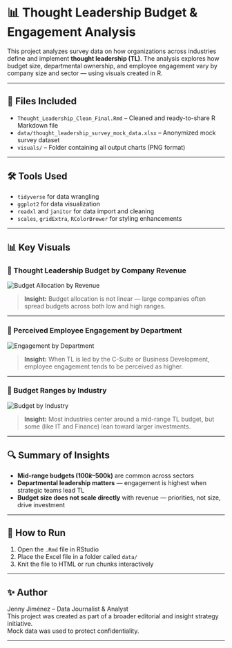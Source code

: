 # 📊 Thought Leadership Budget & Engagement Analysis

This project analyzes survey data on how organizations across industries define and implement **thought leadership (TL)**. The analysis explores how budget size, departmental ownership, and employee engagement vary by company size and sector — using visuals created in R.

---

## 📁 Files Included

- `Thought_Leadership_Clean_Final.Rmd` – Cleaned and ready-to-share R Markdown file
- `data/thought_leadership_survey_mock_data.xlsx` – Anonymized mock survey dataset
- `visuals/` – Folder containing all output charts (PNG format)

---

## 🛠 Tools Used

- `tidyverse` for data wrangling
- `ggplot2` for data visualization
- `readxl` and `janitor` for data import and cleaning
- `scales`, `gridExtra`, `RColorBrewer` for styling enhancements

---

## 📊 Key Visuals

### 📌 Thought Leadership Budget by Company Revenue
![Budget Allocation by Revenue](visuals/tl_budget_vs_revenue_facet.png)
> **Insight:** Budget allocation is not linear — large companies often spread budgets across both low and high ranges.

---

### 📌 Perceived Employee Engagement by Department
![Engagement by Department](visuals/tl_engagement_by_department.png)
> **Insight:** When TL is led by the C-Suite or Business Development, employee engagement tends to be perceived as higher.

---

### 📌 Budget Ranges by Industry
![Budget by Industry](visuals/tl_budget_by_industry.png)
> **Insight:** Most industries center around a mid-range TL budget, but some (like IT and Finance) lean toward larger investments.

---

## 🔍 Summary of Insights

- **Mid-range budgets ($100k–$500k)** are common across sectors
- **Departmental leadership matters** — engagement is highest when strategic teams lead TL
- **Budget size does not scale directly** with revenue — priorities, not size, drive investment

---

## 🧠 How to Run

1. Open the `.Rmd` file in RStudio
2. Place the Excel file in a folder called `data/`
3. Knit the file to HTML or run chunks interactively

---

## ✨ Author

Jenny Jiménez – Data Journalist & Analyst  
This project was created as part of a broader editorial and insight strategy initiative.  
Mock data was used to protect confidentiality.

---

